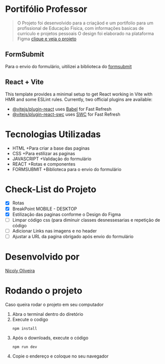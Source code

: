 # Portifólio Professor 
> O Projeto foi desenvolvido para a criaçãod e um portifolio para um profissional de Educação Fisica, com informações basicas de curriculo e projetos pessoais
> O design foi elaborado na plataforma Figma [clique e veja o projeto](https://www.figma.com/file/q4EHIrn1BGFRm49Wb9q89v/Portifolio-Allan?type=design&node-id=3-14&mode=design&t=7LLxJkZOMhIAMCvU-0)

## FormSubmit
Para o envio do formulário, uitilizei a biblioteca do [formsubmit](https://formsubmit.co/services)

## React + Vite

This template provides a minimal setup to get React working in Vite with HMR and some ESLint rules.
Currently, two official plugins are available:

- [@vitejs/plugin-react](https://github.com/vitejs/vite-plugin-react/blob/main/packages/plugin-react/README.md) uses [Babel](https://babeljs.io/) for Fast Refresh
- [@vitejs/plugin-react-swc](https://github.com/vitejs/vite-plugin-react-swc) uses [SWC](https://swc.rs/) for Fast Refresh

# Tecnologias Utilizadas
+ HTML
  +Para criar a base das paginas
+ CSS
  +Para estilizar as paginas
+ JAVASCRIPT
  +Validação do formulário
+ REACT
  +Rotas e componentes
+ FORMSUBMIT
  +Biblioteca para o envio do formulário

# Check-List do Projeto
- [X] Rotas
- [X] BreakPoint MOBILE - DESKTOP
- [X] Estilização das paginas conforme o Design do Figma
- [ ] Limpar código css (para diminuir classes desnessesarias e repetição de código
- [ ] Adicionar Links nas imagens e no header
- [ ] Ajustar a URL da pagina obrigado após envio do formulário

# Desenvolvido por 
[Nicoly Oliveira](https://www.linkedin.com/in/nicoly-oliveira-santos-7917bb1b8/)

# Rodando o projeto
Caso queira rodar o projeto em seu computador
1. Abra o terminal dentro do diretório
2. Execute o codigo
   ~~~node
   npm install
   ~~~
3. Após o downloads, execute o código
   ~~~node
   npm run dev
   ~~~
4. Copie o endereço e coloque no seu navegador
